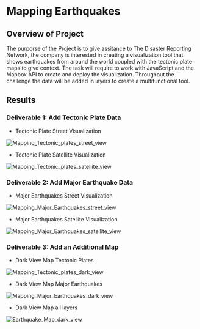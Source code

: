 # Mapping Earthquakes 
## Overview of Project

The purporse of the Project is to give assitance to The Disaster Reporting Network, the company is interested in creating a visualization tool that shows earthquakes from around the world coupled with the tectonic plate maps to give context. The task will require to work with JavaScript and the Mapbox API to create and deploy the visualization. Throughout the challenge the data will be added in layers to create a multifunctional tool.

## Results

### Deliverable 1: Add Tectonic Plate Data

- Tectonic Plate Street Visualization

![Mapping_Tectonic_plates_street_view](https://user-images.githubusercontent.com/98929742/168439737-1be92526-0cf7-45ed-b7f1-83835ab65744.PNG)


- Tectonic Plate Satellite Visualization

![Mapping_Tectonic_plates_satellite_view](https://user-images.githubusercontent.com/98929742/168439744-052e06c6-c543-4326-86e5-65c62c2422d9.PNG)



### Deliverable 2: Add Major Earthquake Data

- Major Earthquakes Street Visualization

![Mapping_Major_Earthquakes_street_view](https://user-images.githubusercontent.com/98929742/168439765-54dc9947-7801-470b-85a1-1be2f12b0a60.PNG)

- Major Earthquakes Satellite Visualization

![Mapping_Major_Earthquakes_satellite_view](https://user-images.githubusercontent.com/98929742/168439787-00df7d06-0268-4ada-8324-b0db17213fc1.PNG)


### Deliverable 3: Add an Additional Map

- Dark View Map Tectonic Plates

![Mapping_Tectonic_plates_dark_view](https://user-images.githubusercontent.com/98929742/168439847-0f1ec747-4597-4d65-9a25-e3b60b6e16dc.PNG)


- Dark View Map Major Earthquakes

![Mapping_Major_Earthquakes_dark_view](https://user-images.githubusercontent.com/98929742/168439821-a7afb3ff-a53d-4804-ad98-62ba7b2b99c4.PNG)


- Dark View Map all layers

![Earthquake_Map_dark_view](https://user-images.githubusercontent.com/98929742/168439891-c58d52fb-6152-4d75-b1c1-b07689370e81.jpg)
